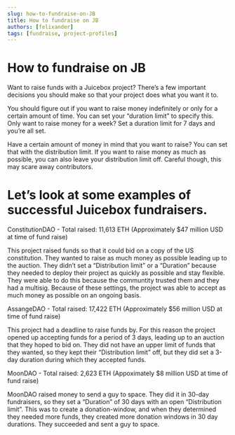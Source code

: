 ```yaml
---
slug: how-to-fundraise-on-JB
title: How to fundraise on JB
authors: [felixander]
tags: [fundraise, project-profiles]
---
```



# How to fundraise on JB

Want to raise funds with a Juicebox project? There’s a few important decisions you should make so that your project does what you want it to.

You should figure out if you want to raise money indefinitely or only for a certain amount of time. You can set your “duration limit” to specify this. Only want to raise money for a week? Set a duration limit for 7 days and you’re all set.

Have a certain amount of money in mind that you want to raise? You can set that with the distribution limit. If you want to raise money as much as possible, you can also leave your distribution limit off. Careful though, this may scare away contributors.

# Let’s look at some examples of successful Juicebox fundraisers.

ConstitutionDAO - Total raised: 11,613 ETH (Approximately $47 million USD at time of fund raise)

This project raised funds so that it could bid on a copy of the US constitution. They wanted to raise as much money as possible leading up to the auction. They didn’t set a “Distribution limit” or a “Duration” because they needed to deploy their project as quickly as possible and stay flexible. They were able to do this because the communtity trusted them and they had a multisig. Because of these settings, the project was able to accept as much money as possible on an ongoing basis.

AssangeDAO - Total raised: 17,422 ETH (Approximately $56 million USD at time of fund raise)

This project had a deadline to raise funds by. For this reason the project opened up accepting funds for a period of 3 days, leading up to an auction that they hoped to bid on. They did not have an upper limit of funds that they wanted, so they kept their “Distribution limit” off, but they did set a 3-day duration during which they accepted funds.

MoonDAO - Total raised: 2,623 ETH (Appoximately $8 million USD at time of fund raise)

MoonDAO raised money to send a guy to space. They did it in 30-day fundraisers, so they set a “Duration” of 30 days with an open “Distribution limit”. This was to create a donation-window, and when they determined they needed more funds, they created more donation windows in 30 day durations. They succeeded and sent a guy to space.
